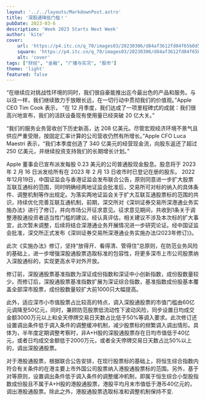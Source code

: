 ```yaml
---
layout: '../../layouts/MarkdownPost.astro'
title: '深股通降低门槛！'
pubDate: 2023-03-6
description: 'Week 2023 Starts Next Week'
author: 'kite'
cover:
    url: 'https://p4.itc.cn/q_70/images03/20230306/d84af3612fd04f65b0d53b10254b14da.jpeg?resize=1&w=1920'
    square: 'https://p4.itc.cn/q_70/images03/20230306/d84af3612fd04f65b0d53b10254b14da.jpeg?resize=1&w=1920'
    alt: 'cover'
tags: ["财经", "金融", "广播与实况", "股市"]
theme: 'light'
featured: false
---
```

“在继续应对挑战性环境的同时，我们很自豪能推出迄今最出色的产品和服务。与以往一样，我们继续致力于放眼长远，在一切行动中贯彻我们的价值观。”Apple CEO Tim Cook 表示， “在 12 月季度，我们达成了一项里程碑式的成就：我们很高兴地宣布，我们的活跃设备现有使用量已经突破 20 亿大关。”

“我们的服务业务营收创下历史新高，达 208 亿美元。尽管宏观经济环境不景气且供应严重受限，按固定汇率计算的公司营收仍然有所增长。”Apple CFO Luca Maestri 表示，“我们本季度创造了 340 亿美元的经营现金流，向股东返还了超过 250 亿美元，并继续投资支持我们的长期增长计划。”

Apple 董事会已宣布派发每股 0.23 美元的公司普通股现金股息。股息将于 2023 年 2 月 16 日派发给所有在 2023 年 2 月 13 日收市时已登记在册的股东。
2022年12月19日，中国证监会与香港证监会发布联合公告，原则同意进一步扩大股票互联互通标的范围，同时明确经两地证监会批准后，交易所可对标的纳入的具体条件、调整机制等作出规定。为落实两地证监会关于扩大互联互通股票标的范围的共识，持续优化完善互联互通机制，前期，深交所对《深圳证券交易所深港通业务实施办法》进行了修订，并向市场公开征求意见。征求意见期间，共收到1条关于调整港股通投资者适当性门槛的建议。经认真评估，相关建议不涉及本次标的扩大事宜，此次暂未调整，后续将结合深港通业务开展情况进一步研究论证。经中国证监会批准，深交所正式发布《深圳证券交易所深港通业务实施办法(2023年修订)》。

 此次《实施办法》修订，坚持“放得开、看得清、管得住”总原则，在防范业务风险的基础上，进一步增强深股通股票选取标准的包容性，将更多深市上市公司股票纳入深股通标的，实现更高水平对外开放。

 修订前，深股通股票基准指数为深证成份指数和深证中小创新指数，成份股数量较少。而修订后，深股通股票基准指数扩展为深证综合指数，基准指数成份股基本覆盖全部深市股票，成份股数量较扩大前1000只大幅提高。

 此外，适应深市小市值股票占比较高的特点，调入深股通股票的市值门槛由60亿元调降至50亿元，同时，兼顾防范股票低流动性下波动风险，同步设置日均成交金额3000万元以上和全天停牌交易日天数占比低于50%等调入要求。此次修订还设置调出条件低于调入条件的调整缓冲机制，减少股票标的频繁调入调出情形。具体为，半年度定期调整考察时，非A+H股的深股通股票存在日均市值低于40亿元，或者日均成交金额低于2000万元，或者全天停牌交易日天数占比50%以上的，调出深股通股票。

对于港股通股票，根据联合公告安排，在现行股票标的基础上，将恒生综合指数内符合有关条件的在港主要上市外国公司股票纳入港股通股票标的范围。另外，基于对等原则，设置调出条件低于调入条件的调整缓冲机制，即属于恒生综合小型股指数成份股且不属于A+H股的港股通股票，港股平均月末市值低于港币40亿元的，调出港股通股票。除此之外，港股通股票选取标准和调整机制保持不变.
